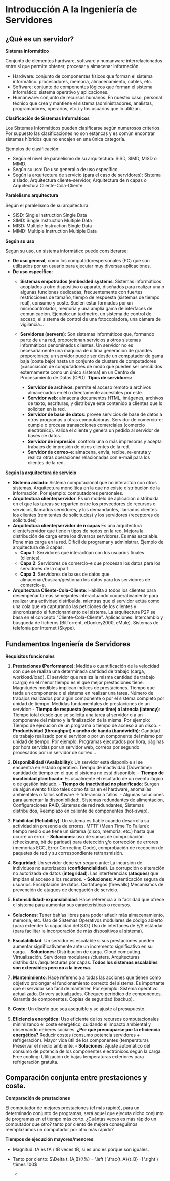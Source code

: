# Introducción A la Ingeniería de Servidores

## ¿Qué es un servidor?

**Sistema Informático**

Conjunto de elementos hardware, software y humanware interrelacionados entre sí que permite obtener, procesar y almacenar información.
  - Hardware: conjunto de componentes físicos que forman el sistema informático: procesadores, memoria, almacenamiento, cables, etc.
  - Software: conjunto de componentes lógicos que forman el sistema informático: sistema operativo y aplicaciones.
  - Humanware: conjunto de recursos humanos. En nuestro caso, personal técnico que crea y mantiene el sistema (administradores, analistas, programadores, operarios, etc.) y los usuarios que lo utilizan.

**Clasificación de Sistemas Informáticos**

Los Sistemas Informáticos pueden clasificarse según numerosos
criterios. Por supuesto las clasificaciones no son estancas y es común
encontrar sistemas híbridos que no encajen en una única categoría.

Ejemplos de clasificación:
  - Según el nivel de paralelismo de su arquitectura: SISD, SIMD, MISD o MIMD.
  - Según su uso: De uso general o de uso específico.
  - Según la arquitectura de servicio (para el caso de servidores): Sistema aislado, Arquitectura cliente-servidor, Arquitectura de n capas o Arquitectura Cliente-Cola-Cliente.

**Paralelismo arquitectura**

Según el paralelismo de su arquitectura:
  - SISD: Single Instruction Single Data
  - SIMD: Single Instruction Multiple Data
  - MISD: Multiple Instruction Single Data
  - MIMD: Multiple Instruction Multiple Data

**Según su uso**

Según su uso, un sistema informático puede considerarse:
  - **De uso general**, como los computadorespersonales (PC) que son utilizados por un usuario para ejecutar muy diversas aplicaciones.
  - **De uso específico**:
    - **Sistemas empotrados (embedded systems**: Sistemas informáticos acoplados a otro dispositivo o aparato, diseñados para realizar una o algunas funciones dedicadas, frecuentemente con fuertes restricciones de tamaño, tiempo de respuesta (sistemas de tiempo real), consumo y coste. Suelen estar formados por un microcontrolador, memoria y una amplia gama de interfaces de comunicación. Ejemplo: un taxímetro, un sistema de control de acceso, el sistema de control de una fotocopiadora, una cámara de vigilancia...

    - **Servidores (servers)**: Son sistemas informáticos que, formando parte de una red, proporcionan servicios a otros sistemas informáticos denominados clientes. Un servidor no es necesariamente una máquina de última generación de grandes proporciones; un servidor puede ser desde un computador de gama baja (coste bajo) hasta un conjunto de clusters de computadores (=asociación de computadores de modo que pueden ser percibidos externamente como un único sistema) en un Centro de Procesamiento de Datos (CPD). **Tipos de servidores:**
      - **Servidor de archivos**: permite el acceso remoto a archivos almacenados en él o directamente accesibles por este.
      - **Servidor web**: almacena documentos HTML, imágenes, archivos de texto, escrituras, y distribuye este contenido a clientes que lo soliciten en la red.
      - **Servidor de base de datos**: provee servicios de base de datos a otros programas u otras computadoras. Servidor de comercio-e: cumple o procesa transacciones comerciales (comercio electrónico). Valida el cliente y genera un pedido al servidor de bases de datos.
      - **Servidor de impresión**: controla una o más impresoras y acepta trabajos de impresión de otros clientes de la red.
      - **Servidor de correo-e**: almacena, envía, recibe, re-enruta y realiza otras operaciones relacionadas con e-mail para los clientes de la red.

**Según la arquitectura de servicio**
  - **Sistema aislado**: Sistema computacional que no interactúa con otros sistemas. Arquitectura monolítica en la que no existe distribución de la información. Por ejemplo: computadores personales.
  - **Arquitectura cliente/servidor**: Es un modelo de aplicación distribuida en el que las tareas se reparten entre los proveedores de recursos o servicios, llamados servidores, y los demandantes, llamados clientes. los clientes (remitentes de solicitudes) y los servidores (receptores de solicitudes)
  - **Arquitectura cliente/servidor de n capas** Es una arquitectura cliente/servidor que tiene n tipos de nodos en la red. Mejora la distribución de carga entre los diversos servidores. Es más escalable. Pone más carga en la red. Difícil de programar y administrar. Ejemplo de arquitectura de 3 capas:
    - **Capa 1**: Servidores que interactúan con los usuarios finales (clientes).
    - **Capa 2**: Servidores de comercio-e que procesan los datos para los servidores de la capa 1.
    - **Capa 3**: Servidores de bases de datos que almacenan/buscan/gestionan los datos para los servidores de comercio-e.
  - **Arquitectura Cliente-Cola-Cliente**: Habilita a todos los clientes para desempeñar tareas semejantes interactuando cooperativamente para realizar una actividad distribuida, mientras que el servidor actúa como una cola que va capturando las peticiones de los clientes y sincronizando el funcionamiento del sistema. La arquitectura P2P se basa en el concepto "Cliente-Cola-Cliente". Aplicaciones: Intercambio y búsqueda de ficheros (BitTorrent, eDonkey2000, eMule). Sistemas de telefonía por Internet (Skype).

## Fundamentos Ingeniería de Servidores

**Requisitos funcionales**

  1. **Prestaciones (Performance)**: Medida o cuantificación de la velocidad con que se realiza una determinada cantidad de trabajo (carga, workload/load). El servidor que realiza la misma cantidad de trabajo (carga) en el menor tiempo es el que mejor prestaciones tiene. Magnitudes medibles implican índices de prestaciones. Tiempo que tarda un componente o el sistema en realizar una tarea. Número de trabajos realizados por algún componente o por el sistema completo por unidad de tiempo. Medidas fundamentales de prestaciones de un servidor:
    - **Tiempo de respuesta (response time) o latencia (latency)**: Tiempo total desde que se solicita una tarea al servidor o a un componente del mismo y la finalización de la misma. Por ejemplo: Tiempo de ejecución de un programa o tiempo de acceso a un disco.
    - **Productividad (throughput) o ancho de banda (bandwidth)**: Cantidad de trabajo realizado por el servidor o por un componente del mismo por unidad de tiempo. Por ejemplo: Programas ejecutados por hora, páginas por hora servidas por un servidor web, correos por segundo procesados por un servidor de correo...

  2. **Disponibilidad (Availability)**: Un servidor está disponible si se encuentra en estado operativo. Tiempo de inactividad (Downtime): cantidad de tiempo en el que el sistema no está disponible.
    - **Tiempo de inactividad planificado**: Es usualmente el resultado de un evento lógico o de gestión iniciado.
    - **Tiempo de inactividad no planificado**: Surgen de algún evento físico tales como fallos en el hardware, anomalías ambientales o fallos software -> tolerancia a fallos.
    - Algunas soluciones para aumentar la disponibilidad:, Sistemas redundantes de alimentación, Configuraciones RAID, Sistemas de red redundantes, Sistemas distribuidos, Reemplazo en caliente de componentes (hot-swap).

  3. **Fiabilidad (Reliability)**: Un sistema es fiable cuando desarrolla su actividad sin presencia de errores. MTTF (Mean Time To Failure): tiempo medio que tiene un sistema (disco, memoria, etc.) hasta que ocurre un error.
    - **Soluciones**: uso de sumas de comprobación (checksums, bit de paridad) para detección y/o corrección de errores (memorias ECC, Error Correcting Code), comprobación de recepción de paquetes de red y su correspondiente retransmisión.

  4. **Seguridad**: Un servidor debe ser seguro ante: La incursión de individuos no autorizados (**confidencialidad**). La corrupción o alteración no autorizada de datos (**integridad**). Las interferencias (**ataques**) que impidan el acceso a los recursos.
    - **Soluciones**: Autenticación segura de usuarios. Encriptación de datos. Cortafuegos (firewalls) Mecanismos de prevención de ataques de denegación de servicio.

  5. **Extensibilidad-expansibilidad**: Hace referencia a la facilidad que ofrece el sistema para aumentar sus características o recursos.
  - **Soluciones**: Tener bahías libres para poder añadir más almacenamiento, memoria, etc. Uso de Sistemas Operativos modulares de código abierto (para extender la capacidad del S.O.) Uso de interfaces de E/S estándar (para facilitar la incorporación de más dispositivos al sistema).

  6. **Escalabilidad**: Un servidor es escalable si sus prestaciones pueden aumentar significativamente ante un incremento significativo en su carga.
    - **Soluciones**: Distribución de carga. Cloud computing. Virtualización. Servidores modulares /clusters. Arquitecturas distribuidas /arquitecturas por capas.
  **Todos los sistemas escalables son extensibles pero no a la inversa.**

  7. **Mantenimiento**: Hace referencia a todas las acciones que tienen como objetivo prolongar el funcionamiento correcto del sistema. Es importante que el servidor sea fácil de mantener. Por ejemplo: Sistema operativo actualizado. Drivers actualizados. Chequeo periódico de componentes. Garantía de componentes. Copias de seguridad (backup).

  8. **Coste**: Un diseño que sea asequible y se ajuste al presupuesto.
  9. **Eficiencia energética**: Uso eficiente de los recursos computacionales minimizando el coste energético, cuidando el impacto ambiental y observando deberes sociales. **¿Por qué preocuparse por la eficiencia energética?** Reducir costes (consumo potencia servidores + refrigeración). Mayor vida útil de los componentes (temperatura). Preservar el medio ambiente.
    - **Soluciones**: Ajuste automático del consumo de potencia de los componentes electrónicos según la carga. Free cooling: Utilización de bajas temperaturas exteriores para refrigeración gratuita.


## Comparación conjunta entre prestaciones y coste.

**Comparación de prestaciones**

El computador de mejores prestaciones (el más rápido), para un determinado conjunto de programas, será aquel que ejecuta dicho conjunto de programas en el tiempo más corto. ¿Cuántas veces es más rápido un computador que otro? tanto por ciento de mejora conseguimos reemplazamos un computador por otro más rápido?

**Tiempos de ejecución mayores/menores**:

  - Magnitud: tA es tA / tB veces tB, si es uno es porque son iguales.
  - Tanto por ciento: $\Delta t_{A,B}(\%) = \left ( \frac{t_A}{t_B} -1 \right ) \times 100$


































    -
